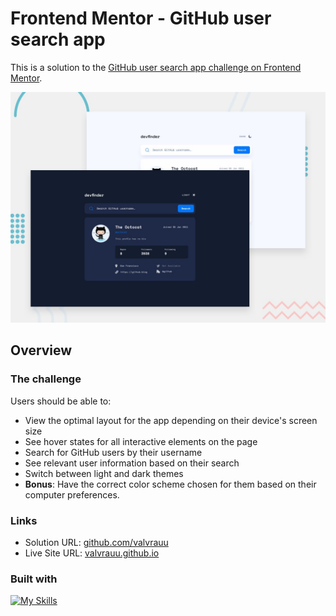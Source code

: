 # Frontend Mentor - GitHub user search app

This is a solution to the [GitHub user search app challenge on Frontend Mentor](https://www.frontendmentor.io/challenges/github-user-search-app-Q09YOgaH6).

![Design preview for the GitHub user search app coding challenge](src/design/preview.jpg)

## Overview

### The challenge

Users should be able to:

- View the optimal layout for the app depending on their device's screen size
- See hover states for all interactive elements on the page
- Search for GitHub users by their username
- See relevant user information based on their search
- Switch between light and dark themes
- **Bonus**: Have the correct color scheme chosen for them based on their computer preferences.

### Links

- Solution URL: [github.com/valvrauu](https://github.com/valvrauu/github-user-search-app)
- Live Site URL: [valvrauu.github.io](https://valvrauu.github.io/github-user-search-app/public/index.html)

### Built with

[![My Skills](https://skillicons.dev/icons?i=html,css,tailwind,js,nodejs,git,github,figma,vscode)](https://skillicons.dev)